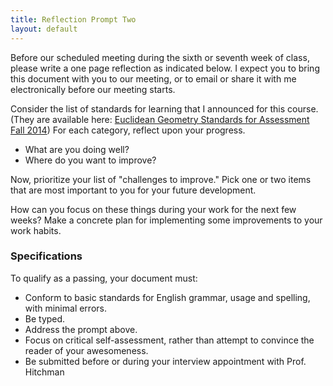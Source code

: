 ```yaml
---
title: Reflection Prompt Two
layout: default
---
```


Before our scheduled meeting during the sixth or seventh week of class, please
write a one page reflection as indicated below. I expect you to bring this
document with you to our meeting, or to email or share it with me electronically
before our meeting starts.


Consider the list of standards for learning that I announced for this course.
(They are available here: [Euclidean Geometry Standards for Assessment Fall 2014][standards])
For each category, reflect upon your progress.

- What are you doing well?
- Where do you want to improve?

Now, prioritize your list of "challenges to improve." Pick one or two items that
are most important to you for your future development.

How can you focus on these things during your work for the next few weeks? Make
a concrete plan for implementing some improvements to your work habits.

### Specifications

To qualify as a passing, your document must:

- Conform to basic standards for English grammar, usage and spelling, with minimal errors.
- Be typed.
- Address the prompt above.
- Focus on critical self-assessment, rather than attempt to convince the reader of
your awesomeness.
- Be submitted before or during your interview appointment with Prof. Hitchman


[standards]: {{site.baseurl}}/specs-grading/the-standards.html
